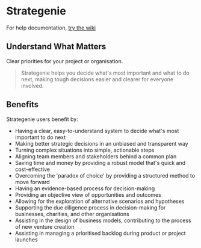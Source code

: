 # Strategenie

For help documentation, [try the wiki](https://github.com/subsector/strategenie/wiki)

## Understand What Matters
Clear priorities for your project or organisation.

>Strategenie helps you decide what's most important and what to do next, making tough decisions easier and clearer for everyone involved. 

## Benefits
Strategenie users benefit by:
- Having a clear, easy-to-understand system to decide what's most important to do next
- Making better strategic decisions in an unbiased and transparent way
- Turning complex situations into simple, actionable steps
- Aligning team members and stakeholders behind a common plan
- Saving time and money by providing a robust model that's quick and cost-effective
- Overcoming the 'paradox of choice' by providing a structured method to move forward
- Having an evidence-based process for decision-making
- Providing an objective view of opportunities and outcomes
- Allowing for the exploration of alternative scenarios and hypotheses
- Supporting the due diligence process in decision-making for businesses, charities, and other organisations
- Assisting in the design of business models, contributing to the process of new venture creation
- Assisting in managing a prioritised backlog during product or project launches
